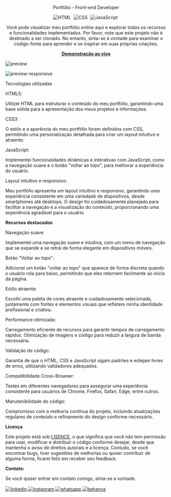 <div align="center">

Portfólio - Front-end Developer

![HTML](https://img.shields.io/badge/-HTML-0D1117?style=for-the-badge&logo=html5&labelColor=0D1117)&nbsp;
![CSS](https://img.shields.io/badge/-CSS-0D1117?style=for-the-badge&logo=CSS3&logoColor=blue&labelColor=0D1117)&nbsp;
![JavaScript](https://img.shields.io/badge/-javascript-0D1117?style=for-the-badge&logo=javascript&logoColor=yellow&labelColor=0D1117)&nbsp;

<p>Você pode visualizar meu portfólio online aqui e explorar todos os recursos e funcionalidades implementados. Por favor, note que este projeto não é destinado a ser clonado. No entanto, sinta-se à vontade para examinar o código-fonte para aprender e se inspirar em suas próprias criações.</p>

<a href="https://danielportela.netlify.app/"><strong>Demonstração ao vivo</strong></a>
</div>

![preview](https://github.com/daniel-portela/my-portfolio/assets/110783805/520638a2-18ee-4e39-8259-4d161eb46271)

![preview-responsive](https://github.com/daniel-portela/my-portfolio/assets/110783805/a6dd5b5e-02ec-41ec-a390-7b3a728d612c)


Tecnologias utilizadas

HTML5: 

Utilizei HTML para estruturar o conteúdo do meu portfólio, garantindo uma base sólida para a apresentação dos meus projetos e informações.

CSS3: 

O estilo e a aparência do meu portfólio foram definidos com CSS, permitindo uma personalização detalhada para criar um layout intuitivo e atraente.

JavaScript: 

Implementei funcionalidades dinâmicas e interativas com JavaScript, como a navegação suave e o botão "voltar ao topo", para melhorar a experiência do usuário.

Layout intuitivo e responsivo:

Meu portfólio apresenta um layout intuitivo e responsivo, garantindo uma experiência consistente em uma variedade de dispositivos, desde smartphones até desktops. O design foi cuidadosamente planejado para facilitar a navegação e a visualização do conteúdo, proporcionando uma experiência agradável para o usuário.

<b>Recursos destacados</b>

Navegação suave: 

Implementei uma navegação suave e intuitiva, com um menu de navegação que se expande e se retrai de forma elegante em dispositivos móveis.

Botão "Voltar ao topo": 

Adicionei um botão "voltar ao topo" que aparece de forma discreta quando o usuário rola para baixo, permitindo que eles retornem facilmente ao início da página.

Estilo atraente: 

Escolhi uma paleta de cores atraente e cuidadosamente selecionada, juntamente com fontes e elementos visuais que refletem minha identidade profissional e criativa.

Performance otimizada:

Carregamento eficiente de recursos para garantir tempos de carregamento rápidos.
Otimização de imagens e código para reduzir a largura de banda necessária.

Validação de código:

Garantia de que o HTML, CSS e JavaScript sigam padrões e estejam livres de erros, utilizando validadores adequados.

Compatibilidade Cross-Browser:

Testes em diferentes navegadores para assegurar uma experiência consistente para usuários de Chrome, Firefox, Safari, Edge, entre outros.

Manutenibilidade do código:

Compromisso com a melhoria contínua do projeto, incluindo atualizações regulares de conteúdo e refinamento do design conforme necessário.

<b>Licença</b>

Este projeto está sob [LISENCE](LICENSE), o que significa que você não tem permissão para usar, modificar e distribuir o código conforme desejar, desde que mantenha o aviso de direitos autorais e a licença. Contudo, se você encontrar bugs, tiver sugestões de melhorias ou quiser contribuir de alguma forma, ficarei feliz em receber seu feedback.

<b>Contato:</b>

<p>Se você quiser entrar em contato comigo, sinta-se a vontade.</p> 

<a href="https://linkedin.com/in/danielengineer" target="_blank">
  <img align="center" src="https://img.shields.io/badge/ - LinkedIn-05122A?style=flat&logo=linkedin" alt="linkedin"/>
</a>
 <a href="https://instagram.com/danielengineer_" target="_blank">
 <img align="center" src="https://img.shields.io/badge/ - Instagram-05122A?style=flat&logo=instagram" alt="instagram"/>
</a>
 <a href="https://wa.me/77999109489" target="_blank">
 <img align="center" src="https://img.shields.io/badge/-Whatsapp-05122A?style=flat&logo=whatsapp" alt="whatsapp"/>
</a>
<a href="https://www.behance.net/danielengineer_" target="_blank">
 <img align="center" src="https://img.shields.io/badge/-behance-05122A?style=flat&logo=behance" alt="behance"/>
</a>

